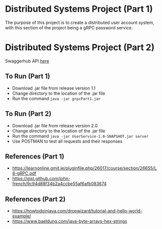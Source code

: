 # Distributed Systems Project  (Part 1)

The purpose of this project is to create a distributed user account system, with this section of the project being a gRPC password service.

# Distributed Systems Project (Part 2) 

Swaggerhub API [here](https://app.swaggerhub.com/apis/CookeRichard94/UserAPI/1.0)

## To Run (Part 1)

* Download .jar file from release version 1.1
* Change directory to the location of the .jar file
* Run the command ```java -jar grpcPart1.jar```

## To Run (Part 2)

* Download .jar file from release version 2.0
* Change directory to the location of the .jar file
* Run the command ``` java -jar UserService-1.0-SNAPSHOT.jar server ```
* Use POSTMAN to test all requests and their responses

## References (Part 1)

* https://learnonline.gmit.ie/pluginfile.php/26017/course/section/26655/L8-gRPC.pdf
* https://gist.github.com/john-french/9c94d88f34b2a4ccbe55af6afb083674

## References (Part 2)

* https://howtodoinjava.com/dropwizard/tutorial-and-hello-world-example/
* https://www.baeldung.com/java-byte-arrays-hex-strings
